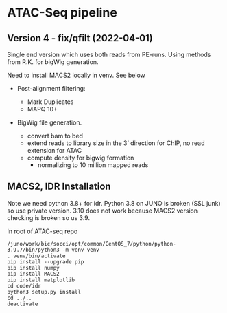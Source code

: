 # ATAC-Seq pipeline

## Version 4 - fix/qfilt (2022-04-01)

Single end version which uses both reads from PE-runs. Using methods from R.K. for bigWig generation.

Need to install MACS2 locally in venv. See below

- Post-alignment filtering:

    - Mark Duplicates
    - MAPQ 10+

- BigWig file generation.

	- convert bam to bed
	- extend reads to library size in the 3’ direction for ChIP, no read extension for ATAC
	- compute density for bigwig formation
		- normalizing to 10 million mapped reads


## MACS2, IDR Installation

Note we need python 3.8+ for idr. Python 3.8 on JUNO is broken (SSL junk) so use
private version. 3.10 does not work because MACS2 version checking is broken so
us 3.9.

In root of ATAC-seq repo

```{base}
/juno/work/bic/socci/opt/common/CentOS_7/python/python-3.9.7/bin/python3 -m venv venv
. venv/bin/activate
pip install --upgrade pip
pip install numpy
pip install MACS2
pip install matplotlib
cd code/idr
python3 setup.py install
cd ../..
deactivate
```
